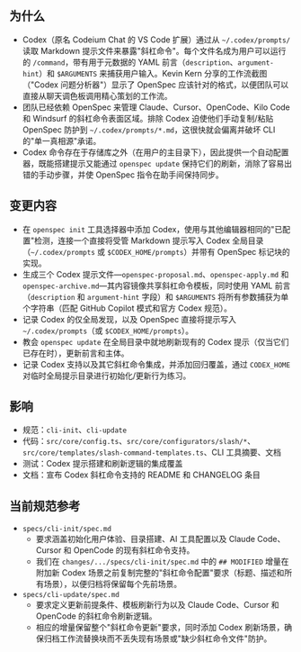 ## 为什么
- Codex（原名 Codeium Chat 的 VS Code 扩展）通过从 `~/.codex/prompts/` 读取 Markdown 提示文件来暴露"斜杠命令"。每个文件名成为用户可以运行的 `/command`，带有用于元数据的 YAML 前言（`description`、`argument-hint`）和 `$ARGUMENTS` 来捕获用户输入。Kevin Kern 分享的工作流截图（"Codex 问题分析器"）显示了 OpenSpec 应该针对的格式，以便团队可以直接从聊天调色板调用精心策划的工作流。
- 团队已经依赖 OpenSpec 来管理 Claude、Cursor、OpenCode、Kilo Code 和 Windsurf 的斜杠命令表面区域。排除 Codex 迫使他们手动复制/粘贴 OpenSpec 防护到 `~/.codex/prompts/*.md`，这很快就会偏离并破坏 CLI 的"单一真相源"承诺。
- Codex 命令存在于存储库之外（在用户的主目录下），因此提供一个自动配置器，既能搭建提示又能通过 `openspec update` 保持它们的刷新，消除了容易出错的手动步骤，并使 OpenSpec 指令在助手间保持同步。

## 变更内容
- 在 `openspec init` 工具选择器中添加 Codex，使用与其他编辑器相同的"已配置"检测，连接一个直接将受管 Markdown 提示写入 Codex 全局目录（`~/.codex/prompts` 或 `$CODEX_HOME/prompts`）并带有 OpenSpec 标记块的实现。
- 生成三个 Codex 提示文件—`openspec-proposal.md`、`openspec-apply.md` 和 `openspec-archive.md`—其内容镜像共享斜杠命令模板，同时使用 YAML 前言（`description` 和 `argument-hint` 字段）和 `$ARGUMENTS` 将所有参数捕获为单个字符串（匹配 GitHub Copilot 模式和官方 Codex 规范）。
- 记录 Codex 的仅全局发现，以及 OpenSpec 直接将提示写入 `~/.codex/prompts`（或 `$CODEX_HOME/prompts`）。
- 教会 `openspec update` 在全局目录中就地刷新现有的 Codex 提示（仅当它们已存在时），更新前言和主体。
- 记录 Codex 支持以及其它斜杠命令集成，并添加回归覆盖，通过 `CODEX_HOME` 对临时全局提示目录进行初始化/更新行为练习。

## 影响
- 规范：`cli-init`、`cli-update`
- 代码：`src/core/config.ts`、`src/core/configurators/slash/*`、`src/core/templates/slash-command-templates.ts`、CLI 工具摘要、文档
- 测试：Codex 提示搭建和刷新逻辑的集成覆盖
- 文档：宣布 Codex 斜杠命令支持的 README 和 CHANGELOG 条目

## 当前规范参考
- `specs/cli-init/spec.md`
  - 要求涵盖初始化用户体验、目录搭建、AI 工具配置以及 Claude Code、Cursor 和 OpenCode 的现有斜杠命令支持。
  - 我们在 `changes/.../specs/cli-init/spec.md` 中的 `## MODIFIED` 增量在附加新 Codex 场景之前复制完整的"斜杠命令配置"要求（标题、描述和所有场景），以便归档将保留每个先前场景。
- `specs/cli-update/spec.md`
  - 要求定义更新前提条件、模板刷新行为以及 Claude Code、Cursor 和 OpenCode 的斜杠命令刷新逻辑。
  - 相应的增量保留整个"斜杠命令更新"要求，同时添加 Codex 刷新场景，确保归档工作流替换块而不丢失现有场景或"缺少斜杠命令文件"防护。